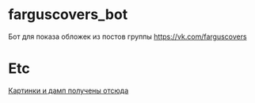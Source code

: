 # farguscovers_bot
Бот для показа обложек из постов группы https://vk.com/farguscovers

# Etc

[Картинки и дамп получены отсюда](https://github.com/gil9red/SimplePyScripts/tree/e1334355ba8ee89713a840ea6adf2beb9e5a78c5/vk_api__examples/download_covers_from_farguscovers__wall_get)
